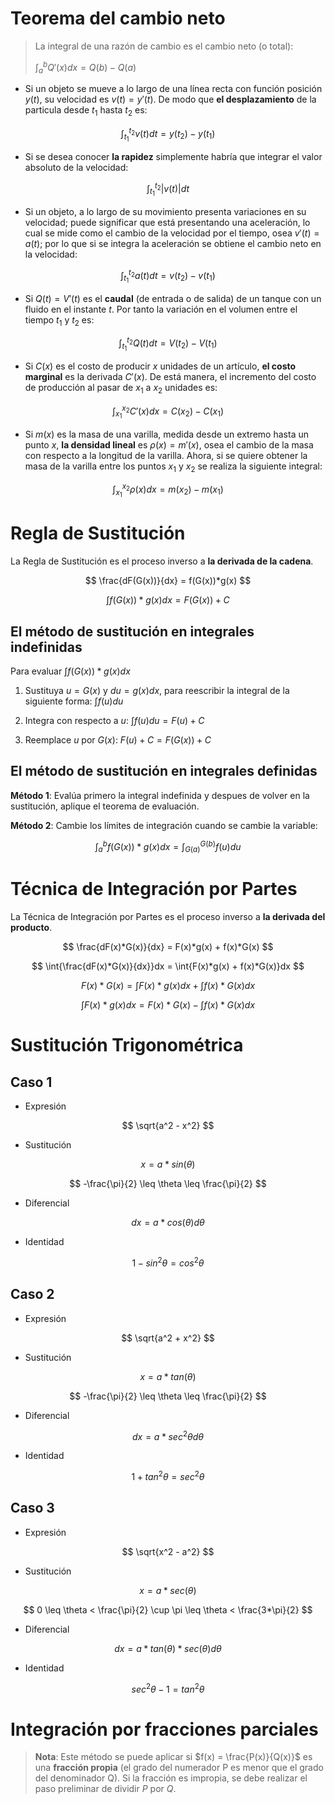 # Teorema del cambio neto

> La integral de una razón de cambio es el cambio neto (o total):
> 
> $\int_{a}^{b}{Q'(x)}dx = Q(b) - Q(a)$

* Si un objeto se mueve a lo largo de una línea recta con función posición $y(t)$, su velocidad es $v(t) = y'(t)$. De modo que **el desplazamiento** de la particula desde $t_1$ hasta $t_2$ es:

$$
\int_{t_1}^{t_2}{v(t)}dt = y(t_2) - y(t_1)
$$

* Si se desea conocer **la rapidez** simplemente habría que integrar el valor absoluto de la velocidad:

$$
\int_{t_1}^{t_2}{|v(t)|}dt
$$

* Si un objeto, a lo largo de su movimiento presenta variaciones en su velocidad; puede significar que está presentando una aceleración, lo cual se mide como el cambio de la velocidad por el tiempo, osea $v'(t) = a(t)$; por lo que si se integra la aceleración se obtiene el cambio neto en la velocidad:

$$
\int_{t_1}^{t_2}{a(t)}dt = v(t_2) - v(t_1)
$$

* Si $Q(t) = V'(t)$ es el **caudal** (de entrada o de salida) de un tanque con un fluido en el instante $t$. Por tanto la variación en el volumen entre el tiempo $t_1$ y $t_2$ es:

$$
\int_{t_1}^{t_2}{Q(t)}dt = V(t_2) - V(t_1)
$$

* Si $C(x)$ es el costo de producir $x$ unidades de un artículo, **el costo marginal** es la derivada $C'(x)$. De está manera, el incremento del costo de producción al pasar de $x_1$ a $x_2$ unidades es:

$$
\int_{x_1}^{x_2}{C'(x)}dx = C(x_2) - C(x_1)
$$

* Si $m(x)$ es la masa de una varilla, medida desde un extremo hasta un punto $x$, **la densidad lineal** es $\rho(x) = m'(x)$, osea el cambio de la masa con respecto a la longitud de la varilla. Ahora, si se quiere obtener la masa de la varilla entre los puntos $x_1$ y $x_2$ se realiza la siguiente integral:

$$
\int_{x_1}^{x_2}{\rho(x)}dx = m(x_2) - m(x_1)
$$

# Regla de Sustitución

La Regla de Sustitución es el proceso inverso a **la derivada de la cadena**.

$$
\frac{dF(G(x))}{dx} = f(G(x))*g(x)
$$

$$
\int{f(G(x))*g(x)}dx = F(G(x)) + C
$$

## El método de sustitución en integrales indefinidas

Para evaluar $\int{f(G(x))*g(x)}dx$

1. Sustituya $u = G(x)$ y $du = g(x)dx$, para reescribir la integral de la siguiente forma: $\int{f(u)}du$

2. Integra con respecto a $u$: $\int{f(u)}du = F(u) + C$

3. Reemplace $u$ por $G(x)$: $F(u) + C = F(G(x)) + C$

## El método de sustitución en integrales definidas

**Método 1**: Evalúa primero la integral indefinida y despues de volver en la sustitución, aplique el teorema de evaluación.

**Método 2**: Cambie los límites de integración cuando se cambie la variable:

$$
\int_{a}^{b}{f(G(x))*g(x)}dx = \int_{G(a)}^{G(b)}{f(u)}du
$$

# Técnica de Integración por Partes

La Técnica de Integración por Partes es el proceso inverso a **la derivada del producto**.

$$
\frac{dF(x)*G(x)}{dx} = F(x)*g(x) + f(x)*G(x)
$$

$$
\int{\frac{dF(x)*G(x)}{dx}}dx = \int{F(x)*g(x) + f(x)*G(x)}dx
$$

$$
F(x)*G(x) = \int{F(x)*g(x)}dx + \int{f(x)*G(x)}dx
$$

$$
\int{F(x)*g(x)}dx = F(x)*G(x) - \int{f(x)*G(x)}dx
$$

# Sustitución Trigonométrica

## Caso 1

* Expresión

$$
\sqrt{a^2 - x^2}
$$

* Sustitución

$$
x = a*sin(\theta)
$$

$$
-\frac{\pi}{2} \leq \theta \leq \frac{\pi}{2}
$$

* Diferencial

$$
dx = a*cos(\theta)d\theta
$$

* Identidad

$$
1 - sin^2{\theta} = cos^2{\theta}
$$

## Caso 2

* Expresión

$$
\sqrt{a^2 + x^2}
$$

* Sustitución

$$
x = a*tan(\theta)
$$

$$
-\frac{\pi}{2} \leq \theta \leq \frac{\pi}{2}
$$

* Diferencial

$$
dx = a*sec^2{\theta}d\theta
$$

* Identidad

$$
1 + tan^2{\theta} = sec^2{\theta}
$$

## Caso 3

* Expresión

$$
\sqrt{x^2 - a^2}
$$

* Sustitución

$$
x = a*sec(\theta)
$$

$$
0 \leq \theta < \frac{\pi}{2} \cup \pi \leq \theta < \frac{3*\pi}{2}
$$

* Diferencial

$$
dx = a*tan(\theta)*sec(\theta)d\theta
$$

* Identidad

$$
sec^2{\theta} - 1 = tan^2{\theta}
$$

# Integración por fracciones parciales

> **Nota**: Este método se puede aplicar si $f(x) = \frac{P(x)}{Q(x)}$ es una **fracción propia** (el grado del numerador P es menor que el grado del denominador Q). Si la fracción es impropia, se debe realizar el paso preliminar de dividir $P$ por $Q$.
